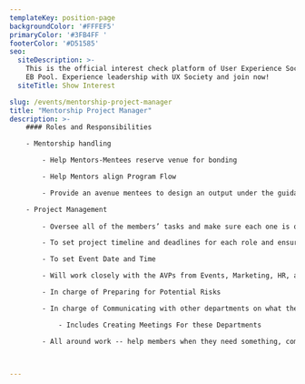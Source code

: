 ```yaml
---
templateKey: position-page
backgroundColor: '#FFFEF5'
primaryColor: '#3FB4FF '
footerColor: '#D51585'
seo:
  siteDescription: >-
    This is the official interest check platform of User Experience Society for
    EB Pool. Experience leadership with UX Society and join now!
  siteTitle: Show Interest

slug: /events/mentorship-project-manager
title: "Mentorship Project Manager"
description: >-
    #### Roles and Responsibilities

    - Mentorship handling

        - Help Mentors-Mentees reserve venue for bonding

        - Help Mentors align Program Flow

        - Provide an avenue mentees to design an output under the guidance of their mentors

    - Project Management
    
        - Oversee all of the members’ tasks and make sure each one is on track with all their responsibilities

        - To set project timeline and deadlines for each role and ensure that it is followed

        - To set Event Date and Time

        - Will work closely with the AVPs from Events, Marketing, HR, and Finance and give weekly updates on the members and event progress

        - In charge of Preparing for Potential Risks

        - In charge of Communicating with other departments on what they need

            - Includes Creating Meetings For these Departments

        - All around work -- help members when they need something, communicate with other departments



---
```


